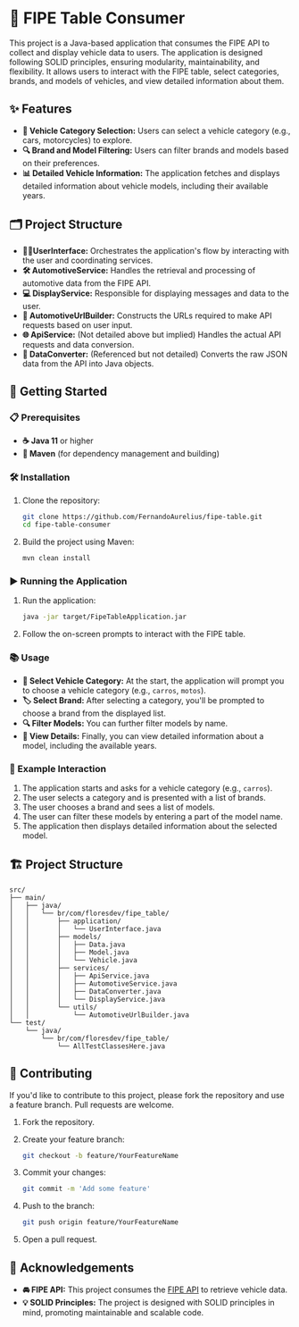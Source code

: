 # 🚗 FIPE Table Consumer

This project is a Java-based application that consumes the FIPE API to collect and display vehicle data to users. The application is designed following SOLID principles, ensuring modularity, maintainability, and flexibility. It allows users to interact with the FIPE table, select categories, brands, and models of vehicles, and view detailed information about them.

## ✨ Features

- **🚙 Vehicle Category Selection:** Users can select a vehicle category (e.g., cars, motorcycles) to explore.
- **🔍 Brand and Model Filtering:** Users can filter brands and models based on their preferences.
- **📊 Detailed Vehicle Information:** The application fetches and displays detailed information about vehicle models, including their available years.

## 🗂️ Project Structure

- **🧑‍💻UserInterface:** Orchestrates the application's flow by interacting with the user and coordinating services.
- **🛠️ AutomotiveService:** Handles the retrieval and processing of automotive data from the FIPE API.
- **💻 DisplayService:** Responsible for displaying messages and data to the user.
- **🔗 AutomotiveUrlBuilder:** Constructs the URLs required to make API requests based on user input.
- **🌐 ApiService:** (Not detailed above but implied) Handles the actual API requests and data conversion.
- **🔄 DataConverter:** (Referenced but not detailed) Converts the raw JSON data from the API into Java objects.

## 🚀 Getting Started

### 📋 Prerequisites

- **☕ Java 11** or higher
- **🔧 Maven** (for dependency management and building)

### 🛠️ Installation

1. Clone the repository:
    
    ```bash
    git clone https://github.com/FernandoAurelius/fipe-table.git
    cd fipe-table-consumer
    ```
    
2. Build the project using Maven:
    
    ```bash
    mvn clean install
    ```
    

### ▶️ Running the Application

1. Run the application:
    
    ```bash
    java -jar target/FipeTableApplication.jar
    ```
    
2. Follow the on-screen prompts to interact with the FIPE table.

### 📚 Usage

- **🚗 Select Vehicle Category:** At the start, the application will prompt you to choose a vehicle category (e.g., `carros`, `motos`).
- **🏷️ Select Brand:** After selecting a category, you'll be prompted to choose a brand from the displayed list.
- **🔍 Filter Models:** You can further filter models by name.
- **📅 View Details:** Finally, you can view detailed information about a model, including the available years.

### 📖 Example Interaction

1. The application starts and asks for a vehicle category (e.g., `carros`).
2. The user selects a category and is presented with a list of brands.
3. The user chooses a brand and sees a list of models.
4. The user can filter these models by entering a part of the model name.
5. The application then displays detailed information about the selected model.

## 🏗️ Project Structure

```plaintext
src/
├── main/
│   ├── java/
│   │   └── br/com/floresdev/fipe_table/
│   │       ├── application/
│   │       │   └── UserInterface.java
│   │       ├── models/
│   │       │   ├── Data.java
│   │       │   ├── Model.java
│   │       │   └── Vehicle.java
│   │       ├── services/
│   │       │   ├── ApiService.java
│   │       │   ├── AutomotiveService.java
│   │       │   ├── DataConverter.java
│   │       │   └── DisplayService.java
│   │       └── utils/
│   │           └── AutomotiveUrlBuilder.java
└── test/
    └── java/
        └── br/com/floresdev/fipe_table/
            └── AllTestClassesHere.java
```

## 🤝 Contributing

If you'd like to contribute to this project, please fork the repository and use a feature branch. Pull requests are welcome.

1. Fork the repository.
2. Create your feature branch:
    
    ```bash
    git checkout -b feature/YourFeatureName
    ```
    
3. Commit your changes:
    
    ```bash
    git commit -m 'Add some feature'
    ```
    
4. Push to the branch:
    
    ```bash
    git push origin feature/YourFeatureName
    ```
    
5. Open a pull request.

## 🙌 Acknowledgements

- **🚘 FIPE API:** This project consumes the <a href="https://deividfortuna.github.io/fipe/">FIPE API</a> to retrieve vehicle data.
- **💡 SOLID Principles:** The project is designed with SOLID principles in mind, promoting maintainable and scalable code.
